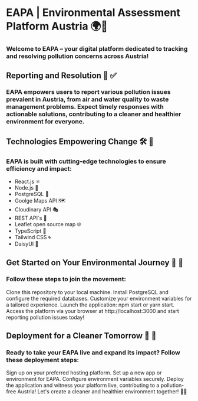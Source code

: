 # EAPA | Environmental Assessment Platform Austria 🌍🚯

### Welcome to EAPA – your digital platform dedicated to tracking and resolving pollution concerns across Austria!

## Reporting and Resolution 📢 ✅

### EAPA empowers users to report various pollution issues prevalent in Austria, from air and water quality to waste management problems. Expect timely responses with actionable solutions, contributing to a cleaner and healthier environment for everyone.

## Technologies Empowering Change 🛠️ 🌱

### EAPA is built with cutting-edge technologies to ensure efficiency and impact:

- React.js ⚛️
- Node.js 🚀
- PostgreSQL 🐘
- Goolge Maps API 🗺️
- Cloudinary API 🎭
- REST API´s 🌟
- Leaflet open source map 🌐
- TypeScript 🧪
- Tailwind CSS 🌀
- DaisyUI 🌼

## Get Started on Your Environmental Journey 🌿 🌟

### Follow these steps to join the movement:

Clone this repository to your local machine.
Install PostgreSQL and configure the required databases.
Customize your environment variables for a tailored experience.
Launch the application: npm start or yarn start.
Access the platform via your browser at http://localhost:3000 and start reporting pollution issues today!

## Deployment for a Cleaner Tomorrow 🚀 🌅

### Ready to take your EAPA live and expand its impact? Follow these deployment steps:

Sign up on your preferred hosting platform.
Set up a new app or environment for EAPA.
Configure environment variables securely.
Deploy the application and witness your platform live, contributing to a pollution-free Austria!
Let's create a cleaner and healthier environment together! 🌟🌿
